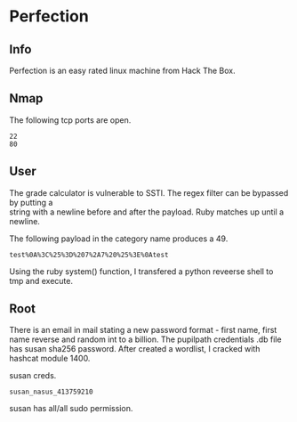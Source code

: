# Perfection

## Info

Perfection is an easy rated linux machine from Hack The Box.

## Nmap

The following tcp ports are open.

```
22
80
```

## User

The grade calculator is vulnerable to SSTI. The regex filter can be bypassed by putting a \
string with a newline before and after the payload. Ruby matches up until a newline.

The following payload in the category name produces a 49.

```
test%0A%3C%25%3D%207%2A7%20%25%3E%0Atest
```

Using the ruby system() function, I transfered a python reveerse shell to tmp and execute.


## Root

There is an email in mail stating a new password format - first name, first name reverse and random int to a billion.
The pupilpath credentials .db file has susan sha256 password.
After created a wordlist, I cracked with hashcat module 1400.

susan creds.

```
susan_nasus_413759210
```

susan has all/all sudo permission.
